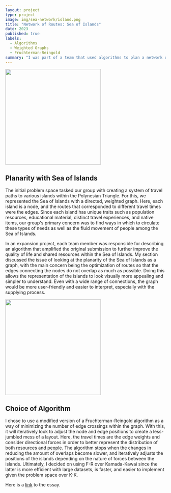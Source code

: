 ```yaml
---
layout: project
type: project
image: img/sea-network/island.png
title: "Network of Routes: Sea of Islands"
date: 2023
published: true
labels: 
  - Algorithms
  - Weighted Graphs
  - Fruchterman-Reingold
summary: "I was part of a team that used algorithms to plan a network of routes that efficiently distributed goods and facilitated travel among the islands in the Polynesian Triangle in ICS 311."
---
```

<div style="clear: both;">
  <img width="300px" class="rounded float-start pe-4" src="https://www.boost.org/doc/libs/1_53_0/libs/graph/doc/figs/embedding_illustration.png"> 
</div>

## Planarity with Sea of Islands
The initial problem space tasked our group with creating a system of travel paths to various islands within the Polynesian Triangle. For this, we represented the Sea of Islands with a directed, weighted graph. Here, each island is a node, and the routes that corresponded to different travel times were the edges. Since each island has unique traits such as population resources, educational material, distinct travel experiences, and native items, our group's primary concern was to find ways in which to circulate these types of needs as well as the fluid movement of people among the Sea of Islands. 

In an expansion project, each team member was responsible for describing an algorithm that amplified the original submission to further improve the quality of life and shared resources within the Sea of Islands. My section discussed the issue of looking at the planarity of the Sea of Islands as a graph, with the main concern being the optimization of routes so that the edges connecting the nodes do not overlap as much as possible. Doing this allows the representation of the islands to look visually more appealing and simpler to understand. Even with a wide range of connections, the graph would be more user-friendly and easier to interpret, especially with the supplying process. 

<div style="clear: both;">
  <img width="300px" class="rounded float-start pe-4" src="https://www.researchgate.net/publication/301217160/figure/fig9/AS:359956277678080@1462831674860/Force-directed-layout-Fruchterman-Reingold-algorithm-of-an-example-ground-truth-network.png"> 
</div>

## Choice of Algorithm
I chose to use a modified version of a Fruchterman-Reingold algorithm as a way of minimizing the number of edge crossings within the graph. With this, it will iteratively look to adjust the node and edge positions to create a less-jumbled mess of a layout. Here, the travel times are the edge weights and consider directional forces in order to better represent the distribution of both resources and people. The algorithm stops when the changes in reducing the amount of overlaps become slower, and iteratively adjusts the positions of the islands depending on the nature of forces between the islands. Ultimately, I decided on using F-R over Kamada-Kawai since the latter is more efficient with large datasets, is faster, and easier to implement given the problem space over K-K. 

Here is a [link](https://raw.githack.com/k-deguz/k-deguz.github.io/main/img/sea-network/Final%20Write%20Up%20ICS%20311%20(1).pdf) to the essay.
